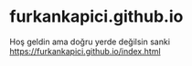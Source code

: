 # furkankapici.github.io
Hoş geldin ama doğru yerde değilsin sanki
https://furkankapici.github.io/index.html
